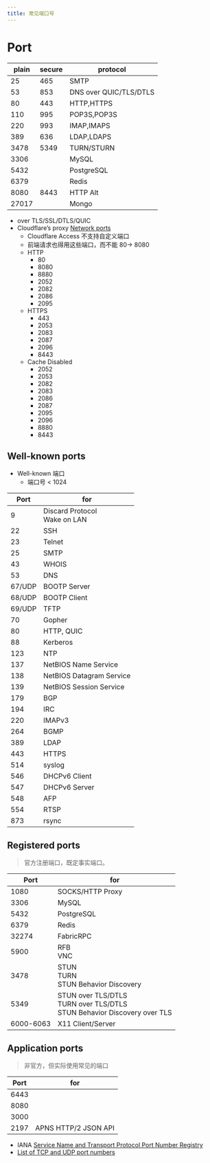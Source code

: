 ```yaml
---
title: 常见端口号
---
```


# Port

| plain | secure | protocol               |
| ----- | ------ | ---------------------- |
| 25    | 465    | SMTP                   |
| 53    | 853    | DNS over QUIC/TLS/DTLS |
| 80    | 443    | HTTP,HTTPS             |
| 110   | 995    | POP3S,POP3S            |
| 220   | 993    | IMAP,IMAPS             |
| 389   | 636    | LDAP,LDAPS             |
| 3478  | 5349   | TURN/STURN             |
| 3306  |        | MySQL                  |
| 5432  |        | PostgreSQL             |
| 6379  |        | Redis                  |
| 8080  | 8443   | HTTP Alt               |
| 27017 |        | Mongo                  |

- over TLS/SSL/DTLS/QUIC
- Cloudflare’s proxy [Network ports](https://developers.cloudflare.com/fundamentals/reference/network-ports/)
  - Cloudflare Access 不支持自定义端口
  - 前端请求也得用这些端口，而不能 80-> 8080
  - HTTP
    - 80
    - 8080
    - 8880
    - 2052
    - 2082
    - 2086
    - 2095
  - HTTPS
    - 443
    - 2053
    - 2083
    - 2087
    - 2096
    - 8443
  - Cache Disabled
    - 2052
    - 2053
    - 2082
    - 2083
    - 2086
    - 2087
    - 2095
    - 2096
    - 8880
    - 8443

## Well-known ports

- Well-known 端口
  - 端口号 < 1024

| Port   | for                               |
| ------ | --------------------------------- |
| 9      | Discard Protocol<br/> Wake on LAN |
| 22     | SSH                               |
| 23     | Telnet                            |
| 25     | SMTP                              |
| 43     | WHOIS                             |
| 53     | DNS                               |
| 67/UDP | BOOTP Server                      |
| 68/UDP | BOOTP Client                      |
| 69/UDP | TFTP                              |
| 70     | Gopher                            |
| 80     | HTTP, QUIC                        |
| 88     | Kerberos                          |
| 123    | NTP                               |
| 137    | NetBIOS Name Service              |
| 138    | NetBIOS Datagram Service          |
| 139    | NetBIOS Session Service           |
| 179    | BGP                               |
| 194    | IRC                               |
| 220    | IMAPv3                            |
| 264    | BGMP                              |
| 389    | LDAP                              |
| 443    | HTTPS                             |
| 514    | syslog                            |
| 546    | DHCPv6 Client                     |
| 547    | DHCPv6 Server                     |
| 548    | AFP                               |
| 554    | RTSP                              |
| 873    | rsync                             |

## Registered ports

> 官方注册端口，既定事实端口。

| Port      | for                                                                              |
| --------- | -------------------------------------------------------------------------------- |
| 1080      | SOCKS/HTTP Proxy                                                                 |
| 3306      | MySQL                                                                            |
| 5432      | PostgreSQL                                                                       |
| 6379      | Redis                                                                            |
| 32274     | FabricRPC                                                                        |
| 5900      | RFB<br/>VNC                                                                      |
| 3478      | STUN<br/>TURN<br/>STUN Behavior Discovery                                        |
| 5349      | STUN over TLS/DTLS<br/> TURN over TLS/DTLS<br/> STUN Behavior Discovery over TLS |
| 6000-6063 | X11 Client/Server                                                                |

## Application ports

> 非官方，但实际使用常见的端口

| Port | for                  |
| ---- | -------------------- |
| 6443 |
| 8080 |
| 3000 |
| 2197 | APNS HTTP/2 JSON API |

- IANA [Service Name and Transport Protocol Port Number Registry](https://www.iana.org/assignments/service-names-port-numbers/service-names-port-numbers.xhtml)
- [List of TCP and UDP port numbers](https://en.wikipedia.org/wiki/List_of_TCP_and_UDP_port_numbers)
